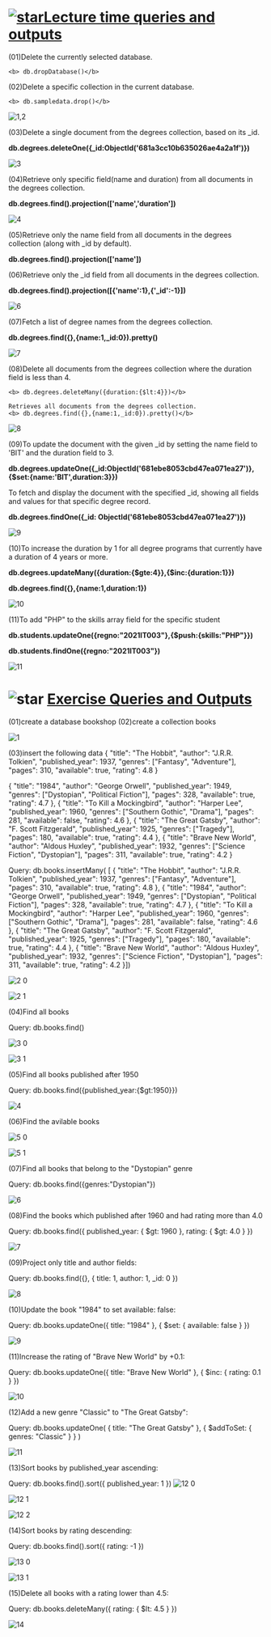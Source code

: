 <h1><u><img src="https://img.icons8.com/emoji/24/000000/star-emoji.png" alt="star">Lecture time queries and outputs</u></h1>

(01)Delete the currently selected database.

    <b> db.dropDatabase()</b>
     
(02)Delete a specific collection in the current database.

    <b> db.sampledata.drop()</b>

   
   ![1,2](https://github.com/user-attachments/assets/2c6f9e91-7ea7-4589-888a-e7411e72395a)

(03)Delete a single document from the degrees collection, based on its _id.

<b>db.degrees.deleteOne({_id:ObjectId('681a3cc10b635026ae4a2a1f')})</b>

     
![3](https://github.com/user-attachments/assets/909c717e-c2dc-4fc3-8dc6-40a945386bb2)

(04)Retrieve only specific field(name and duration) from all documents in the degrees collection.

<b> db.degrees.find().projection(['name','duration'])</b>



![4](https://github.com/user-attachments/assets/7b72071d-ba50-4edf-8ffb-a5a83527b299)

(05)Retrieve only the name field from all documents in the degrees collection (along with _id by default).

<b> db.degrees.find().projection(['name'])</b>


(06)Retrieve only the _id field from all documents in the degrees collection.

<b> db.degrees.find().projection([{'name':1},{'_id':-1}])</b>

     
![6](https://github.com/user-attachments/assets/9353e6c6-5b37-42ef-8e87-c462dfd75171)

(07)Fetch a list of degree names from the degrees collection.

<b>db.degrees.find({},{name:1,_id:0}).pretty()</b>


     
![7](https://github.com/user-attachments/assets/bcf81896-af3c-4bed-86a5-1bf9d07141cf)

(08)Delete all documents from the degrees collection where the duration field is less than 4.

    <b> db.degrees.deleteMany({duration:{$lt:4}})</b>

    Retrieves all documents from the degrees collection.
    <b> db.degrees.find({},{name:1,_id:0}).pretty()</b>


     
![8](https://github.com/user-attachments/assets/22dd3597-24c0-42ac-8ae2-d28144d04807)

(09)To update the document with the given _id by setting the name field to 'BIT' and the duration field to 3.

<b> db.degrees.updateOne({_id:ObjectId('681ebe8053cbd47ea071ea27')},{$set:{name:'BIT',duration:3}})</b>
 
 To fetch and display the document with the specified _id, showing all fields and values for that specific degree record.
    
<b> db.degrees.findOne({_id: ObjectId('681ebe8053cbd47ea071ea27')})</b>

 ![9](https://github.com/user-attachments/assets/82aaec67-b9a0-47b4-90b8-3a04c25f77f5)


(10)To increase the duration by 1 for all degree programs that currently have a duration of 4 years or more.

<b> db.degrees.updateMany({duration:{$gte:4}},{$inc:{duration:1}})</b>
	 
<b>db.degrees.find({},{name:1,duration:1})</b>

  
![10](https://github.com/user-attachments/assets/d805a17d-1a3c-43cd-a6d4-bb7785f084bf)

(11)To add "PHP" to the skills array field for the specific student

<b> db.students.updateOne({regno:"2021IT003"},{$push:{skills:"PHP"}})</b>
	 
<b> db.students.findOne({regno:"2021IT003"})</b>


![11](https://github.com/user-attachments/assets/651a8cdf-d040-4da9-b3f1-cc2f2d304df4)

<h1><img src="https://img.icons8.com/emoji/24/000000/star-emoji.png" alt="star"> <u>Exercise Queries and Outputs</u></h1>

(01)create a database bookshop
(02)create a collection books


![1](https://github.com/user-attachments/assets/fe8dda3d-a726-4531-bf69-b06ed8d1661a)

(03)insert the following data
{
  "title": "The Hobbit",
  "author": "J.R.R. Tolkien",
  "published_year": 1937,
  "genres": ["Fantasy", "Adventure"],
  "pages": 310,
  "available": true,
  "rating": 4.8
}

  {
    "title": "1984",
    "author": "George Orwell",
    "published_year": 1949,
    "genres": ["Dystopian", "Political Fiction"],
    "pages": 328,
    "available": true,
    "rating": 4.7
  },
  {
    "title": "To Kill a Mockingbird",
    "author": "Harper Lee",
    "published_year": 1960,
    "genres": ["Southern Gothic", "Drama"],
    "pages": 281,
    "available": false,
    "rating": 4.6
  },
  {
    "title": "The Great Gatsby",
    "author": "F. Scott Fitzgerald",
    "published_year": 1925,
    "genres": ["Tragedy"],
    "pages": 180,
    "available": true,
    "rating": 4.4
  },
  {
    "title": "Brave New World",
    "author": "Aldous Huxley",
    "published_year": 1932,
    "genres": ["Science Fiction", "Dystopian"],
    "pages": 311,
    "available": true,
    "rating": 4.2
  }
  
Query:
db.books.insertMany(
[
{
"title": "The Hobbit",
  "author": "J.R.R. Tolkien",
  "published_year": 1937,
  "genres": ["Fantasy", "Adventure"],
  "pages": 310,
  "available": true,
  "rating": 4.8
},
{
"title": "1984",
    "author": "George Orwell",
    "published_year": 1949,
    "genres": ["Dystopian", "Political Fiction"],
    "pages": 328,
    "available": true,
    "rating": 4.7
},
{
"title": "To Kill a Mockingbird",
    "author": "Harper Lee",
    "published_year": 1960,
    "genres": ["Southern Gothic", "Drama"],
    "pages": 281,
    "available": false,
    "rating": 4.6
},
{
"title": "The Great Gatsby",
    "author": "F. Scott Fitzgerald",
    "published_year": 1925,
    "genres": ["Tragedy"],
    "pages": 180,
    "available": true,
    "rating": 4.4
},
{
"title": "Brave New World",
    "author": "Aldous Huxley",
    "published_year": 1932,
    "genres": ["Science Fiction", "Dystopian"],
    "pages": 311,
    "available": true,
    "rating": 4.2
}])




![2 0](https://github.com/user-attachments/assets/fb2173b0-ecce-43f0-9f4d-acee245899bf)


![2 1](https://github.com/user-attachments/assets/3812e04c-d93d-4a80-98e6-b2df5d0211ac)

(04)Find all books

Query:
db.books.find()


![3 0](https://github.com/user-attachments/assets/0ab40aa1-6bd5-4a7c-bf51-a0adb54c2c2e)

 ![3 1](https://github.com/user-attachments/assets/43a2026c-3bd5-495e-8bdf-17a2c05895e8)


(05)Find all books published after 1950

Query:
db.books.find({published_year:{$gt:1950}})

![4](https://github.com/user-attachments/assets/811e87b2-3f30-4d09-851a-1de2be131810)

(06)Find the avilable books


 ![5 0](https://github.com/user-attachments/assets/658d54be-96f1-4df3-862d-2c448ae93584)

![5 1](https://github.com/user-attachments/assets/1c3bc2cc-b01c-4eb3-b586-99ab07b26f72)

(07)Find all books that belong to the "Dystopian" genre

Query:
db.books.find({genres:"Dystopian"})



![6](https://github.com/user-attachments/assets/29d5ba92-70f1-442b-a93e-8c65c73bb3c8)




(08)Find the books which published after 1960 and had rating more than 4.0

Query:
db.books.find({ published_year: { $gt: 1960 }, rating: { $gt: 4.0 } })

![7](https://github.com/user-attachments/assets/48650cc4-421f-4c93-b9c3-200376497c88)




(09)Project only title and author fields:

Query:
db.books.find({}, { title: 1, author: 1, _id: 0 })

![8](https://github.com/user-attachments/assets/89b91cca-de06-4f4a-8d22-55909521c166)



(10)Update the book "1984" to set available: false:

Query:
db.books.updateOne({ title: "1984" }, { $set: { available: false } })



![9](https://github.com/user-attachments/assets/acdc2b46-25ad-456d-8ad7-84a99969f564)

(11)Increase the rating of "Brave New World" by +0.1:

Query:
db.books.updateOne({ title: "Brave New World" }, { $inc: { rating: 0.1 } })




![10](https://github.com/user-attachments/assets/9bb8d503-870d-4091-b506-d5c16220c380)


(12)Add a new genre "Classic" to "The Great Gatsby":

Query:
db.books.updateOne(
  { title: "The Great Gatsby" },
  { $addToSet: { genres: "Classic" } }
)


![11](https://github.com/user-attachments/assets/36c7d2ef-a8f4-4e62-a61d-0e808fec358b)

(13)Sort books by published_year ascending:

Query:
db.books.find().sort({ published_year: 1 })
![12 0](https://github.com/user-attachments/assets/345382f2-ffcc-41bd-b1ca-e98b79a02224)


![12 1](https://github.com/user-attachments/assets/f16f7c5a-ea5a-434c-bc62-f9b8123f3b7c)

![12 2](https://github.com/user-attachments/assets/ffef852b-6c56-4bab-9ab3-ea886243fc02)


(14)Sort books by rating descending:


Query:
db.books.find().sort({ rating: -1 })

![13 0](https://github.com/user-attachments/assets/9d6a9495-095f-40a4-b7d1-fcbb83eb2ad5)

![13 1](https://github.com/user-attachments/assets/0877d9b3-4b3c-4cac-bf14-d62181612f6c)

(15)Delete all books with a rating lower than 4.5:


Query:
db.books.deleteMany({ rating: { $lt: 4.5 } })

![14](https://github.com/user-attachments/assets/3ac783f8-b79c-4fd5-9359-8635128c7d3d)
